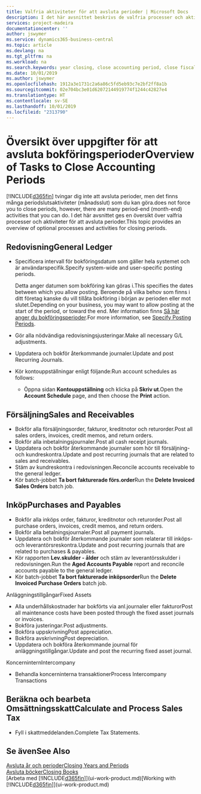 ```yaml
---
title: Valfria aktiviteter för att avsluta perioder | Microsoft Docs
description: I det här avsnittet beskrivs de valfria processer och aktiviteter för att avsluta bokföringsperioder i Business Central.
services: project-madeira
documentationcenter: ''
author: jswymer
ms.service: dynamics365-business-central
ms.topic: article
ms.devlang: na
ms.tgt_pltfrm: na
ms.workload: na
ms.search.keywords: year closing, close accounting period, close fiscal year, aging, creditor payments, vendor payments
ms.date: 10/01/2019
ms.author: jswymer
ms.openlocfilehash: 1912a3e1731c2a6a86c5fd5eb93c7e2bf2ff8a1b
ms.sourcegitcommit: 02e704bc3e01d62072144919774f1244c42827e4
ms.translationtype: HT
ms.contentlocale: sv-SE
ms.lasthandoff: 10/01/2019
ms.locfileid: "2313790"
---
```

# <a name="overview-of-tasks-to-close-accounting-periods"></a><span data-ttu-id="dfaa5-103">Översikt över uppgifter för att avsluta bokföringsperioder</span><span class="sxs-lookup"><span data-stu-id="dfaa5-103">Overview of Tasks to Close Accounting Periods</span></span>
[!INCLUDE[d365fin](includes/d365fin_md.md)] <span data-ttu-id="dfaa5-104">tvingar dig inte att avsluta perioder, men det finns många periodslutsaktiviteter (månadsslut) som du kan göra.</span><span class="sxs-lookup"><span data-stu-id="dfaa5-104">does not force you to close periods, however, there are many period-end (month-end) activities that you can do.</span></span> <span data-ttu-id="dfaa5-105">I det här avsnittet ges en översikt över valfria processer och aktiviteter för att avsluta perioder.</span><span class="sxs-lookup"><span data-stu-id="dfaa5-105">This topic provides an overview of optional processes and activities for closing periods.</span></span>  

## <a name="general-ledger"></a><span data-ttu-id="dfaa5-106">Redovisning</span><span class="sxs-lookup"><span data-stu-id="dfaa5-106">General Ledger</span></span>
* <span data-ttu-id="dfaa5-107">Specificera intervall för bokföringsdatum som gäller hela systemet och är användarspecifik.</span><span class="sxs-lookup"><span data-stu-id="dfaa5-107">Specify system-wide and user-specific posting periods.</span></span>  

    <span data-ttu-id="dfaa5-108">Detta anger datumen som bokföring kan göras i.</span><span class="sxs-lookup"><span data-stu-id="dfaa5-108">This specifies the dates between which you allow posting.</span></span> <span data-ttu-id="dfaa5-109">Beroende på vilka behov som finns i ditt företag kanske du vill tillåta bokföring i början av perioden eller mot slutet.</span><span class="sxs-lookup"><span data-stu-id="dfaa5-109">Depending on your business, you may want to allow posting at the start of the period, or toward the end.</span></span> <span data-ttu-id="dfaa5-110">Mer information finns [Så här anger du bokföringsperioder](finance-how-specify-posting-periods.md).</span><span class="sxs-lookup"><span data-stu-id="dfaa5-110">For more information, see [Specify Posting Periods](finance-how-specify-posting-periods.md).</span></span>  
* <span data-ttu-id="dfaa5-111">Gör alla nödvändiga redovisningsjusteringar.</span><span class="sxs-lookup"><span data-stu-id="dfaa5-111">Make all necessary G/L adjustments.</span></span>  
* <span data-ttu-id="dfaa5-112">Uppdatera och bokför återkommande journaler.</span><span class="sxs-lookup"><span data-stu-id="dfaa5-112">Update and post Recurring Journals.</span></span>  
  <!--* Process Consolidations-->
* <span data-ttu-id="dfaa5-113">Kör kontouppställningar enligt följande:</span><span class="sxs-lookup"><span data-stu-id="dfaa5-113">Run account schedules as follows:</span></span>  
  * <span data-ttu-id="dfaa5-114">Öppna sidan **Kontouppställning** och klicka på **Skriv ut**.</span><span class="sxs-lookup"><span data-stu-id="dfaa5-114">Open the **Account Schedule** page, and then choose the **Print** action.</span></span>  

## <a name="sales-and-receivables"></a><span data-ttu-id="dfaa5-115">Försäljning</span><span class="sxs-lookup"><span data-stu-id="dfaa5-115">Sales and Receivables</span></span>
* <span data-ttu-id="dfaa5-116">Bokför alla försäljningsorder, fakturor, kreditnotor och returorder.</span><span class="sxs-lookup"><span data-stu-id="dfaa5-116">Post all sales orders, invoices, credit memos, and return orders.</span></span>  
* <span data-ttu-id="dfaa5-117">Bokför alla inbetalningsjournaler.</span><span class="sxs-lookup"><span data-stu-id="dfaa5-117">Post all cash receipt journals.</span></span>  
* <span data-ttu-id="dfaa5-118">Uppdatera och bokför återkommande journaler som hör till försäljning- och kundreskontra.</span><span class="sxs-lookup"><span data-stu-id="dfaa5-118">Update and post recurring journals that are related to sales and receivables.</span></span>  
* <span data-ttu-id="dfaa5-119">Stäm av kundreskontra i redovisningen.</span><span class="sxs-lookup"><span data-stu-id="dfaa5-119">Reconcile accounts receivable to the general ledger.</span></span>  
* <span data-ttu-id="dfaa5-120">Kör batch-jobbet **Ta bort fakturerade förs.order**</span><span class="sxs-lookup"><span data-stu-id="dfaa5-120">Run the **Delete Invoiced Sales Orders** batch job.</span></span>  

## <a name="purchases-and-payables"></a><span data-ttu-id="dfaa5-121">Inköp</span><span class="sxs-lookup"><span data-stu-id="dfaa5-121">Purchases and Payables</span></span>
* <span data-ttu-id="dfaa5-122">Bokför alla inköps order, fakturor, kreditnotor och returorder.</span><span class="sxs-lookup"><span data-stu-id="dfaa5-122">Post all purchase orders, invoices, credit memos, and return orders.</span></span>  
* <span data-ttu-id="dfaa5-123">Bokför alla betalningsjournaler.</span><span class="sxs-lookup"><span data-stu-id="dfaa5-123">Post all payment journals.</span></span>  
* <span data-ttu-id="dfaa5-124">Uppdatera och bokför återkommande journaler som relaterar till inköps- och leverantörsreskontra.</span><span class="sxs-lookup"><span data-stu-id="dfaa5-124">Update and post recurring journals that are related to purchases & payables.</span></span>  
* <span data-ttu-id="dfaa5-125">Kör rapporten **Lev.skulder - ålder** och stäm av leverantörsskulder i redovisningen.</span><span class="sxs-lookup"><span data-stu-id="dfaa5-125">Run the **Aged Accounts Payable** report and reconcile accounts payable to the general ledger.</span></span>  
* <span data-ttu-id="dfaa5-126">Kör batch-jobbet **Ta bort fakturerade inköpsorder**</span><span class="sxs-lookup"><span data-stu-id="dfaa5-126">Run the **Delete Invoiced Purchase Orders** batch job.</span></span>  

<span data-ttu-id="dfaa5-127">Anläggningstillgångar</span><span class="sxs-lookup"><span data-stu-id="dfaa5-127">Fixed Assets</span></span>
* <span data-ttu-id="dfaa5-128">Alla underhållskostnader har bokförts via anl.journaler eller fakturor</span><span class="sxs-lookup"><span data-stu-id="dfaa5-128">Post all maintenance costs have been posted through the fixed asset journals or invoices.</span></span>
* <span data-ttu-id="dfaa5-129">Bokföra justeringar.</span><span class="sxs-lookup"><span data-stu-id="dfaa5-129">Post adjustments.</span></span>
* <span data-ttu-id="dfaa5-130">Bokföra uppskrivning</span><span class="sxs-lookup"><span data-stu-id="dfaa5-130">Post appreciation.</span></span>
* <span data-ttu-id="dfaa5-131">Bokföra avskrivning</span><span class="sxs-lookup"><span data-stu-id="dfaa5-131">Post depreciation.</span></span>
* <span data-ttu-id="dfaa5-132">Uppdatera och bokföra återkommande journal för anläggningstillgångar.</span><span class="sxs-lookup"><span data-stu-id="dfaa5-132">Update and post the recurring fixed asset journal.</span></span>

<span data-ttu-id="dfaa5-133">Koncernintern</span><span class="sxs-lookup"><span data-stu-id="dfaa5-133">Intercompany</span></span>
* <span data-ttu-id="dfaa5-134">Behandla koncerninterna transaktioner</span><span class="sxs-lookup"><span data-stu-id="dfaa5-134">Process Intercompany Transactions</span></span>

## <a name="calculate-and-process-sales-tax"></a><span data-ttu-id="dfaa5-135">Beräkna och bearbeta Omsättningsskatt</span><span class="sxs-lookup"><span data-stu-id="dfaa5-135">Calculate and Process Sales Tax</span></span>
* <span data-ttu-id="dfaa5-136">Fyll i skattmeddelanden.</span><span class="sxs-lookup"><span data-stu-id="dfaa5-136">Complete Tax Statements.</span></span>  

## <a name="see-also"></a><span data-ttu-id="dfaa5-137">Se även</span><span class="sxs-lookup"><span data-stu-id="dfaa5-137">See Also</span></span>
[<span data-ttu-id="dfaa5-138">Avsluta år och perioder</span><span class="sxs-lookup"><span data-stu-id="dfaa5-138">Closing Years and Periods</span></span>](year-close-years-periods.md)  
[<span data-ttu-id="dfaa5-139">Avsluta böcker</span><span class="sxs-lookup"><span data-stu-id="dfaa5-139">Closing Books</span></span>](year-close-books.md)  
<span data-ttu-id="dfaa5-140">[Arbeta med [!INCLUDE[d365fin](includes/d365fin_md.md)]](ui-work-product.md)</span><span class="sxs-lookup"><span data-stu-id="dfaa5-140">[Working with [!INCLUDE[d365fin](includes/d365fin_md.md)]](ui-work-product.md)</span></span>

